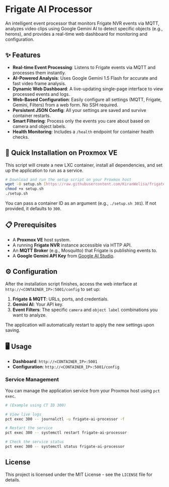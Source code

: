# Frigate AI Processor

An intelligent event processor that monitors Frigate NVR events via MQTT, analyzes video clips using Google Gemini AI to detect specific objects (e.g., herons), and provides a real-time web dashboard for monitoring and configuration.

## ✨ Features

- **Real-time Event Processing**: Listens to Frigate events via MQTT and processes them instantly.
- **AI-Powered Analysis**: Uses Google Gemini 1.5 Flash for accurate and fast video frame analysis.
- **Dynamic Web Dashboard**: A live-updating single-page interface to view processed events and logs.
- **Web-Based Configuration**: Easily configure all settings (MQTT, Frigate, Gemini, Filters) from a web form. No SSH required.
- **Persistent JSON Config**: All your settings are saved and survive container restarts.
- **Smart Filtering**: Process only the events you care about based on camera and object labels.
- **Health Monitoring**: Includes a `/health` endpoint for container health checks.

## 🚀 Quick Installation on Proxmox VE

This script will create a new LXC container, install all dependencies, and set up the application to run as a service.

```bash
# Download and run the setup script on your Proxmox host
wget -O setup.sh [https://raw.githubusercontent.com/KiranWelisa/frigate-ai-processor/main/setup.sh](https://raw.githubusercontent.com/KiranWelisa/frigate-ai-processor/main/setup.sh)
chmod +x setup.sh
./setup.sh
```

You can pass a container ID as an argument (e.g., `./setup.sh 301`). If not provided, it defaults to `300`.

## 📋 Prerequisites

- A **Proxmox VE** host system.
- A running **Frigate NVR** instance accessible via HTTP API.
- An **MQTT Broker** (e.g., Mosquitto) that Frigate is publishing events to.
- A **Google Gemini API Key** from [Google AI Studio](https://aistudio.google.com/apikey).

## ⚙️ Configuration

After the installation script finishes, access the web interface at `http://<CONTAINER_IP>:5001/config` to set up:

1.  **Frigate & MQTT**: URLs, ports, and credentials.
2.  **Gemini AI**: Your API key.
3.  **Event Filters**: The specific `camera` and `object label` combinations you want to analyze.

The application will automatically restart to apply the new settings upon saving.

## 🖥️ Usage

- **Dashboard**: `http://<CONTAINER_IP>:5001`
- **Configuration**: `http://<CONTAINER_IP>:5001/config`

### Service Management

You can manage the application service from your Proxmox host using `pct exec`.

```bash
# (Example using CT ID 300)

# View live logs
pct exec 300 -- journalctl -u frigate-ai-processor -f

# Restart the service
pct exec 300 -- systemctl restart frigate-ai-processor

# Check the service status
pct exec 300 -- systemctl status frigate-ai-processor
```

## License

This project is licensed under the MIT License - see the `LICENSE` file for details.
